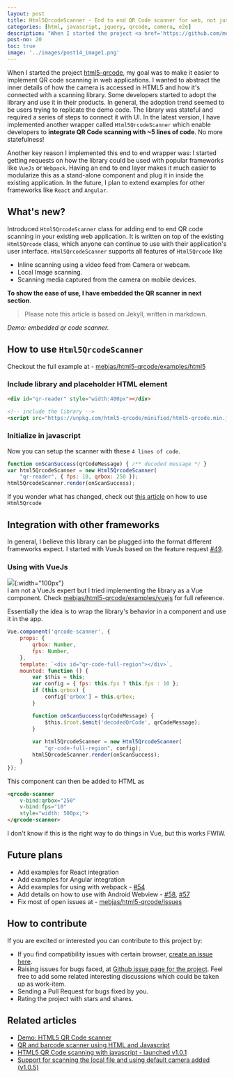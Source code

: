 ```yaml
---
layout: post
title: Html5QrcodeScanner - End to end QR Code scanner for web, not just a library
categories: [html, javascript, jquery, qrcode, camera, e2e]
description: "When I started the project <a href='https://github.com/mebjas/html5-qrcode'>html5-qrcode</a>, my goal was to make it easier to implement QR code scanning in web applications. I wanted to abstract the inner details of how the camera is accessed in HTML5 and how it's connected with a scanning library. Some developers started to adopt the library and use it in their products. In general, the adoption trend seemed to be users trying to replicate the demo code. The library was stateful and required a series of steps to connect it with UI. In the latest version, I have implemented another wrapper called Html5QrcodeScanner which enable developers to <b>integrate QR Code scanning with ~5 lines of code</b>. No more statefulness!"
post-no: 20
toc: true
image: '../images/post14_image1.png'
---
```


When I started the project <a href='https://github.com/mebjas/html5-qrcode'>html5-qrcode</a>, my goal was to make it easier to implement QR code scanning in web applications. I wanted to abstract the inner details of how the camera is accessed in HTML5 and how it's connected with a scanning library. Some developers started to adopt the library and use it in their products. In general, the adoption trend seemed to be users trying to replicate the demo code. The library was stateful and required a series of steps to connect it with UI. In the latest version, I have implemented another wrapper called `Html5QrcodeScanner` which enable developers to <b>integrate QR Code scanning with ~5 lines of code</b>. No more statefulness!

Another key reason I implemented this end to end wrapper was: I started getting requests on how the library could be used with popular frameworks like `VueJs` or `Webpack`. Having an end to end layer makes it much easier to modularize this as a stand-alone component and plug it in inside the existing application. In the future, I plan to extend examples for other frameworks like `React` and `Angular`.

## What's new?
Introduced `Html5QrcodeScanner` class for adding end to end QR code scanning in your existing web application. It is written on top of the existing `Html5Qrcode` class, which anyone can continue to use with their application's user interface. `Html5QrcodeScanner` supports all features of `Html5Qrcode` like
 - Inline scanning using a video feed from Camera or webcam.
 - Local Image scanning.
 - Scanning media captured from the camera on mobile devices.

**To show the ease of use, I have embedded the QR scanner in next section**. 
> Please note this article is based on Jekyll, written in markdown.

<div id="qr-reader" style="width:450px;"></div>
<i>Demo: embedded qr code scanner.</i>
<script src="https://unpkg.com/html5-qrcode/minified/html5-qrcode.min.js"></script>
<script>
function onScanSuccess(qrCodeMessage) { /** decoded message */ }
var html5QrcodeScanner = new Html5QrcodeScanner(
	"qr-reader", { fps: 10, qrbox: 250 });
html5QrcodeScanner.render(onScanSuccess);
</script>

## How to use `Html5QrcodeScanner`
Checkout the full example at - [mebjas/html5-qrcode/examples/html5](https://github.com/mebjas/html5-qrcode/tree/master/examples/html5)

### Include library and placeholder HTML element
```html
<div id="qr-reader" style="width:400px"></div>

<!-- include the library -->
<script src="https://unpkg.com/html5-qrcode/minified/html5-qrcode.min.js"></script>
```

### Initialize in javascript
Now you can setup the scanner with these `4 lines of code`.
```js
function onScanSuccess(qrCodeMessage) { /** decoded message */ }
var html5QrcodeScanner = new Html5QrcodeScanner(
	"qr-reader", { fps: 10, qrbox: 250 });
html5QrcodeScanner.render(onScanSuccess);
```

If you wonder what has changed, check out [this article](https://blog.minhazav.dev/HTML5-QR-Code-scanning-launched-v1.0.1/) on how to use `Html5Qrcode`

## Integration with other frameworks
In general, I believe this library can be plugged into the format different frameworks expect. I started with VueJs based on the feature request [#49](https://github.com/mebjas/html5-qrcode/issues/49).

### Using with VueJs
![](https://vuejs.org/images/logo.png){:width="100px"}<br>
I am not a VueJs expert but I tried implementing the library as a Vue component. Check [mebjas/html5-qrcode/examples/vuejs](https://github.com/mebjas/html5-qrcode/tree/master/examples/vuejs) for full reference.

Essentially the idea is to wrap the library's behavior in a component and use it in the app.
```js
Vue.component('qrcode-scanner', {
    props: {
        qrbox: Number,
        fps: Number,
    },
    template: `<div id="qr-code-full-region"></div>`,
    mounted: function () {
        var $this = this;
        var config = { fps: this.fps ? this.fps : 10 };
        if (this.qrbox) {
            config['qrbox'] = this.qrbox;
        }

        function onScanSuccess(qrCodeMessage) {
            $this.$root.$emit('decodedQrCode', qrCodeMessage);
        }
        
        var html5QrcodeScanner = new Html5QrcodeScanner(
            "qr-code-full-region", config);
        html5QrcodeScanner.render(onScanSuccess);
    }
});
```
This component can then be added to HTML as
```html
<qrcode-scanner
    v-bind:qrbox="250" 
    v-bind:fps="10" 
    style="width: 500px;">
</qrcode-scanner>
```

I don't know if this is the right way to do things in Vue, but this works FWIW.

## Future plans
 - Add examples for React integration
 - Add examples for Angular integration
 - Add examples for using with webpack - [#54](https://github.com/mebjas/html5-qrcode/issues/54)
 - Add details on how to use with Android Webview - [#58](https://github.com/mebjas/html5-qrcode/issues/58), [#57](https://github.com/mebjas/html5-qrcode/issues/57)
 - Fix most of open issues at - [mebjas/html5-qrcode/issues](https://github.com/mebjas/html5-qrcode/issues)

## How to contribute
If you are excited or interested you can contribute to this project by:

 - If you find compatibility issues with certain browser, [create an issue here](https://github.com/mebjas/html5-qrcode/issues/new?assignees=&labels=compatibility&template=compatibility-issue.md&title=Compatibility+-+%5BOS%5D+%5BBrowser%5D+-+%5BWhat+is+not+working%5D).
 - Raising issues for bugs faced, at [Github issue page for the project](https://github.com/mebjas/html5-qrcode/issues). Feel free to add some related interesting discussions which could be taken up as work-item.
 - Sending a Pull Request for bugs fixed by you.
 - Rating the project with stars and shares.

## Related articles
 - [Demo: HTML5 QR Code scanner](https://blog.minhazav.dev/research/html5-qrcode)
 - [QR and barcode scanner using HTML and Javascript](/QR-and-barcode-scanner-using-html-and-javascript/)
 - [HTML5 QR Code scanning with javascript - launched v1.0.1](/HTML5-QR-Code-scanning-launched-v1.0.1)
 - [Support for scanning the local file and using default camera added (v1.0.5)](/HTML5-QR-Code-scanning-support-for-local-file-and-default-camera/)